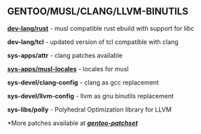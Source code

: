 ## GENTOO/MUSL/CLANG/LLVM-BINUTILS

[**dev-lang/rust**](https://github.com/12101111/overlay/tree/master/dev-lang/rust) - musl compatible rust ebuild with support for libc

**dev-lang/tcl** - updated version of tcl compatible with clang

**sys-apps/attr** - clang patches available

[**sys-apps/musl-locales**](https://github.com/12101111/overlay/tree/master/sys-apps/musl-locales) - locales for musl

**sys-devel/clang-config** - clang as gcc replacement

**sys-devel/llvm-config** - llvm as gnu binutils replacement

**sys-libs/polly** - Polyhedral Optimization library for LLVM

*More patches available at ***[gentoo-patchset](https://github.com/leonardohn/gentoo-patchset)***
